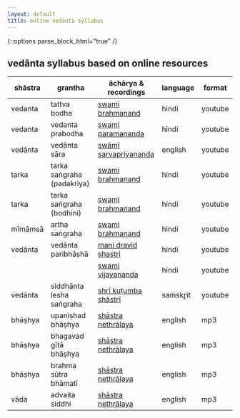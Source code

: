 ```yaml
---
layout: default
title: online vedanta syllabus
---
```


{::options parse_block_html="true" /}

## vedānta syllabus based on online resources

| shāstra | grantha                   | āchārya & recordings             | language | format  |
| ------- | ------------------------- | -------------------------------- | -------- | ------- |
| vedanta | tattva bodha              | [swami brahmanand][tb]           | hindi    | youtube |
| vedanta | vedanta prabodha          | [swami paramananda][vpr]         | hindi    | youtube |
| vedānta | vedānta sāra              | [swāmī sarvapriyananda][vs]      | english  | youtube |
| tarka   | tarka saṅgraha (padakriya)| [swami brahmanand][ts-pk]        | hindi    | youtube |
| tarka   | tarka saṅgraha (bodhini)  | [swami brahmanand][ts-bo]        | hindi    | youtube |
| mīmāmsā | artha saṅgraha            | [swami brahmanand][as]           | hindi    | youtube |
| vedānta | vedānta paribhāṣhā        | [mani dravid shastri][vp-md]     | hindi    | youtube |
|         |                           | [swami vijayananda][vp-vi]       | hindi    | youtube |
| vedānta | siddhānta lesha saṅgraha  | [shrī kuṭumba shāstrī][sls]      | saṁskr̥it | youtube |
| bhāṣhya | upaniṣhad bhāṣhya         | [shāstra nethrālaya][up]         | english  | mp3     |
| bhāṣhya | bhagavad gītā bhāṣhya     | [shāstra nethrālaya][gi]         | english  | mp3     |
| bhāṣhya | brahma sūtra bhāmatī      | [shāstra nethrālaya][bs]         | english  | mp3     |
| vāda    | advaita siddhi            | [shāstra nethrālaya][asi]        | english  | mp3     |

[tb]: https://www.youtube.com/playlist?list=PLtDshib-NjgYjKw3JD_ZI4PKS3NbUXEmE
[vpr]: https://www.youtube.com/playlist?list=PLp9fxzXvHg3eEHACUBMLjlA4mi5HM_FY7
[vs]: https://www.youtube.com/playlist?list=PLDqahtm2vA70ccqIRFR_lipqKvxrHBRRw
[ts-pk]: https://www.youtube.com/playlist?list=PLtDshib-Njga2BasXjVva8mvDcO7Zwni8
[ts-bo]: https://www.youtube.com/playlist?list=PLtDshib-NjgauT8KJ4i_8LM9KzT-mk5QL
[as]: http://shastranethralaya.org/discourse/poorva-mimasa-discourse
[vp-md]: https://www.youtube.com/playlist?list=PL_2KW3e9H3WVENNz8c01eX_w-tiIL-NW8
[vp-vi]: https://www.youtube.com/playlist?list=PLO4NAhrjPr29T5Q-CJ-g0nx0oirDJ5gFO
[sls]: https://www.youtube.com/watch?v=GmcEAE3ecf8&list=PLlNdduOe1pp3rOWShjN0ldFi0UmsBrhvH
[up]: http://shastranethralaya.org/discourse/upanishad
[gi]: http://shastranethralaya.org/discourse/bhagavadgita
[bs]: http://shastranethralaya.org/subject/brahmasutra
[asi]: http://shastranethralaya.org/subject/advaita-siddhi
